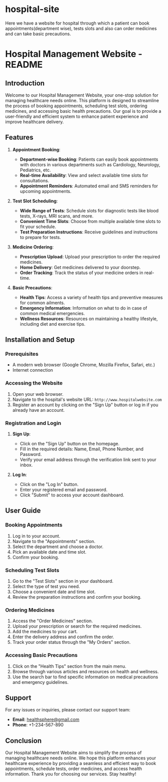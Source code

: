 # hospital-site
Here we have a website for hospital through which a patient can book appointments(department wise), tests slots and also can order medicines and can take basic precautions.
# Hospital Management Website - README

## Introduction
Welcome to our Hospital Management Website, your one-stop solution for managing healthcare needs online. This platform is designed to streamline the process of booking appointments, scheduling test slots, ordering medicines, and accessing basic health precautions. Our goal is to provide a user-friendly and efficient system to enhance patient experience and improve healthcare delivery.

## Features
1. **Appointment Booking**:
   - **Department-wise Booking**: Patients can easily book appointments with doctors in various departments such as Cardiology, Neurology, Pediatrics, etc.
   - **Real-time Availability**: View and select available time slots for consultations.
   - **Appointment Reminders**: Automated email and SMS reminders for upcoming appointments.

2. **Test Slot Scheduling**:
   - **Wide Range of Tests**: Schedule slots for diagnostic tests like blood tests, X-rays, MRI scans, and more.
   - **Convenient Time Slots**: Choose from multiple available time slots to fit your schedule.
   - **Test Preparation Instructions**: Receive guidelines and instructions to prepare for tests.

3. **Medicine Ordering**:
   - **Prescription Upload**: Upload your prescription to order the required medicines.
   - **Home Delivery**: Get medicines delivered to your doorstep.
   - **Order Tracking**: Track the status of your medicine orders in real-time.

4. **Basic Precautions**:
   - **Health Tips**: Access a variety of health tips and preventive measures for common ailments.
   - **Emergency Information**: Information on what to do in case of common medical emergencies.
   - **Wellness Resources**: Resources on maintaining a healthy lifestyle, including diet and exercise tips.

## Installation and Setup
### Prerequisites
- A modern web browser (Google Chrome, Mozilla Firefox, Safari, etc.)
- Internet connection

### Accessing the Website
1. Open your web browser.
2. Navigate to the hospital's website URL: `http://www.hospitalwebsite.com`
3. Register an account by clicking on the "Sign Up" button or log in if you already have an account.

### Registration and Login
1. **Sign Up**:
   - Click on the "Sign Up" button on the homepage.
   - Fill in the required details: Name, Email, Phone Number, and Password.
   - Verify your email address through the verification link sent to your inbox.

2. **Log In**:
   - Click on the "Log In" button.
   - Enter your registered email and password.
   - Click "Submit" to access your account dashboard.

## User Guide
### Booking Appointments
1. Log in to your account.
2. Navigate to the "Appointments" section.
3. Select the department and choose a doctor.
4. Pick an available date and time slot.
5. Confirm your booking.

### Scheduling Test Slots
1. Go to the "Test Slots" section in your dashboard.
2. Select the type of test you need.
3. Choose a convenient date and time slot.
4. Review the preparation instructions and confirm your booking.

### Ordering Medicines
1. Access the "Order Medicines" section.
2. Upload your prescription or search for the required medicines.
3. Add the medicines to your cart.
4. Enter the delivery address and confirm the order.
5. Track your order status through the "My Orders" section.

### Accessing Basic Precautions
1. Click on the "Health Tips" section from the main menu.
2. Browse through various articles and resources on health and wellness.
3. Use the search bar to find specific information on medical precautions and emergency guidelines.

## Support
For any issues or inquiries, please contact our support team:
- **Email**: healthsphere@gmail.com
- **Phone**: +1-234-567-890

## Conclusion
Our Hospital Management Website aims to simplify the process of managing healthcare needs online. We hope this platform enhances your healthcare experience by providing a seamless and efficient way to book appointments, schedule tests, order medicines, and access health information. Thank you for choosing our services. Stay healthy!
